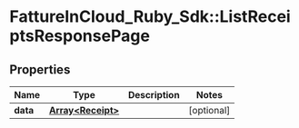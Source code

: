 # FattureInCloud_Ruby_Sdk::ListReceiptsResponsePage

## Properties

| Name | Type | Description | Notes |
| ---- | ---- | ----------- | ----- |
| **data** | [**Array&lt;Receipt&gt;**](Receipt.md) |  | [optional] |

